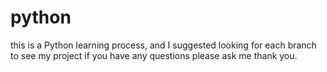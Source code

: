 # python
this is a Python learning process, and I suggested looking for each branch to see my project if you have any questions please ask me
thank you.
